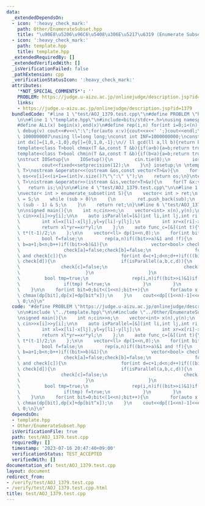 ```yaml
---
data:
  _extendedDependsOn:
  - icon: ':heavy_check_mark:'
    path: Other/EnumerateSubset.hpp
    title: "\u90E8\u5206\u96C6\u5408\u306E\u5217\u6319 (Enumerate Subset)"
  - icon: ':heavy_check_mark:'
    path: template.hpp
    title: template.hpp
  _extendedRequiredBy: []
  _extendedVerifiedWith: []
  _isVerificationFailed: false
  _pathExtension: cpp
  _verificationStatusIcon: ':heavy_check_mark:'
  attributes:
    '*NOT_SPECIAL_COMMENTS*': ''
    PROBLEM: https://judge.u-aizu.ac.jp/onlinejudge/description.jsp?id=1379
    links:
    - https://judge.u-aizu.ac.jp/onlinejudge/description.jsp?id=1379
  bundledCode: "#line 1 \"test/AOJ_1379.test.cpp\"\n#define PROBLEM \"https://judge.u-aizu.ac.jp/onlinejudge/description.jsp?id=1379\"\
    \n\n#line 1 \"template.hpp\"\n#include<bits/stdc++.h>\nusing namespace std;\n\
    #define ALL(x) begin(x),end(x)\n#define rep(i,n) for(int i=0;i<(n);i++)\n#define\
    \ debug(v) cout<<#v<<\":\";for(auto x:v){cout<<x<<' ';}cout<<endl;\n#define mod\
    \ 1000000007\nusing ll=long long;\nconst int INF=1000000000;\nconst ll LINF=1001002003004005006ll;\n\
    int dx[]={1,0,-1,0},dy[]={0,1,0,-1};\n// ll gcd(ll a,ll b){return b?gcd(b,a%b):a;}\n\
    template<class T>bool chmax(T &a,const T &b){if(a<b){a=b;return true;}return false;}\n\
    template<class T>bool chmin(T &a,const T &b){if(b<a){a=b;return true;}return false;}\n\
    \nstruct IOSetup{\n    IOSetup(){\n        cin.tie(0);\n        ios::sync_with_stdio(0);\n\
    \        cout<<fixed<<setprecision(12);\n    }\n} iosetup;\n \ntemplate<typename\
    \ T>\nostream &operator<<(ostream &os,const vector<T>&v){\n    for(int i=0;i<(int)v.size();i++)\
    \ os<<v[i]<<(i+1==(int)v.size()?\"\":\" \");\n    return os;\n}\ntemplate<typename\
    \ T>\nistream &operator>>(istream &is,vector<T>&v){\n    for(T &x:v)is>>x;\n \
    \   return is;\n}\n\n#line 4 \"test/AOJ_1379.test.cpp\"\n\n#line 1 \"Other/EnumerateSubset.hpp\"\
    \nvector< int > enumerate_subset(int S){\n    vector< int > ret;\n    int sub\
    \ = S;\n    while (sub > 0)\n    {\n        ret.push_back(sub);\n        sub =\
    \ (sub - 1) & S;\n    }\n    return ret;\n}\n#line 6 \"test/AOJ_1379.test.cpp\"\
    \n\nsigned main(){\n    int n;cin>>n;\n    vector<int> x(n),y(n);\n    rep(i,n)\
    \ cin>>x[i]>>y[i];\n\n    auto isParallel=[&](int li,int lj,int ri,int rj){\n\
    \        int xl=x[li]-x[lj],yl=y[li]-y[lj];\n        int xr=x[ri]-x[rj],yr=y[ri]-y[rj];\n\
    \        return xl*yr==xr*yl;\n    };\n    auto func_c=[&](int t){\n        return\
    \ t*(t-1)/2;\n    };\n\n    vector<ll> dp(1<<n,0);\n    for(int bit=0;bit<(1<<n);bit++)if(__builtin_popcount(bit)%2==0){\n\
    \        bool f=false;\n        rep(a,n)if((bit>>a)&1 and !f){\n            for(int\
    \ b=a+1;b<n;b++)if((bit>>b)&1){\n                vector<bool> check(n,true);\n\
    \                check[a]=false;check[b]=false;\n                for(int c=0;c<n;c++)if(((bit>>c)&1)\
    \ and check[c]){\n                    for(int d=c+1;d<n;d++)if(((bit>>d)&1) and\
    \ check[d]){\n                        if(isParallel(a,b,c,d)){\n             \
    \               check[c]=false;\n                            check[d]=false;\n\
    \                        }\n                    }\n                }\n       \
    \         bool tmp=true;\n                rep(i,n)if((bit>>i)&1)if(check[i]) tmp=false;\n\
    \                if(tmp) f=true;\n            }\n        }\n        if(f) dp[bit]=func_c(__builtin_popcount(bit)/2);\n\
    \    }\n\n    for(int bit=0;bit<(1<<n);bit++){\n        for(auto x:enumerate_subset(bit))\
    \ chmax(dp[bit],dp[x]+dp[bit^x]);\n    }\n    cout<<dp[(1<<n)-1]<<endl;\n    return\
    \ 0;\n}\n"
  code: "#define PROBLEM \"https://judge.u-aizu.ac.jp/onlinejudge/description.jsp?id=1379\"\
    \n\n#include \"../template.hpp\"\n\n#include \"../Other/EnumerateSubset.hpp\"\n\
    \nsigned main(){\n    int n;cin>>n;\n    vector<int> x(n),y(n);\n    rep(i,n)\
    \ cin>>x[i]>>y[i];\n\n    auto isParallel=[&](int li,int lj,int ri,int rj){\n\
    \        int xl=x[li]-x[lj],yl=y[li]-y[lj];\n        int xr=x[ri]-x[rj],yr=y[ri]-y[rj];\n\
    \        return xl*yr==xr*yl;\n    };\n    auto func_c=[&](int t){\n        return\
    \ t*(t-1)/2;\n    };\n\n    vector<ll> dp(1<<n,0);\n    for(int bit=0;bit<(1<<n);bit++)if(__builtin_popcount(bit)%2==0){\n\
    \        bool f=false;\n        rep(a,n)if((bit>>a)&1 and !f){\n            for(int\
    \ b=a+1;b<n;b++)if((bit>>b)&1){\n                vector<bool> check(n,true);\n\
    \                check[a]=false;check[b]=false;\n                for(int c=0;c<n;c++)if(((bit>>c)&1)\
    \ and check[c]){\n                    for(int d=c+1;d<n;d++)if(((bit>>d)&1) and\
    \ check[d]){\n                        if(isParallel(a,b,c,d)){\n             \
    \               check[c]=false;\n                            check[d]=false;\n\
    \                        }\n                    }\n                }\n       \
    \         bool tmp=true;\n                rep(i,n)if((bit>>i)&1)if(check[i]) tmp=false;\n\
    \                if(tmp) f=true;\n            }\n        }\n        if(f) dp[bit]=func_c(__builtin_popcount(bit)/2);\n\
    \    }\n\n    for(int bit=0;bit<(1<<n);bit++){\n        for(auto x:enumerate_subset(bit))\
    \ chmax(dp[bit],dp[x]+dp[bit^x]);\n    }\n    cout<<dp[(1<<n)-1]<<endl;\n    return\
    \ 0;\n}\n"
  dependsOn:
  - template.hpp
  - Other/EnumerateSubset.hpp
  isVerificationFile: true
  path: test/AOJ_1379.test.cpp
  requiredBy: []
  timestamp: '2023-07-16 20:47:40+09:00'
  verificationStatus: TEST_ACCEPTED
  verifiedWith: []
documentation_of: test/AOJ_1379.test.cpp
layout: document
redirect_from:
- /verify/test/AOJ_1379.test.cpp
- /verify/test/AOJ_1379.test.cpp.html
title: test/AOJ_1379.test.cpp
---
```

